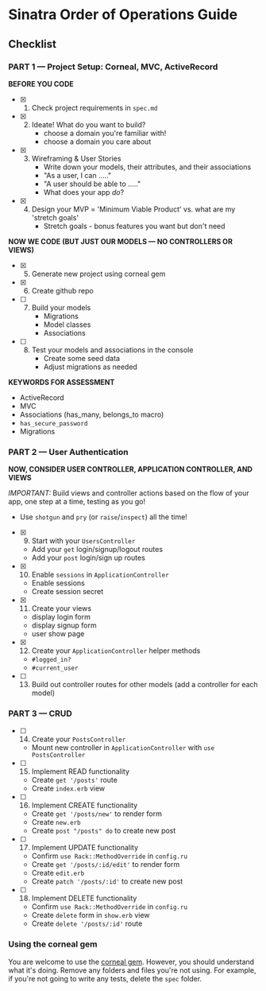 # Sinatra Order of Operations Guide

## Checklist

### PART 1 — Project Setup: Corneal, MVC, ActiveRecord

**BEFORE YOU CODE**
- [x] 1. Check project requirements in `spec.md`
- [x] 2. Ideate!  What do you want to build?
      - choose a domain you're familiar with!
      - choose a domain you care about
- [x] 3. Wireframing & User Stories
      - Write down your models, their attributes, and their associations
      - "As a user, I can ....."
      - "A user should be able to ....."
      - What does your app _do_?
- [x] 4. Design your MVP = 'Minimum Viable Product' vs. what are my 'stretch goals'
      - Stretch goals - bonus features you want but don't need

**NOW WE CODE (BUT JUST OUR MODELS — NO CONTROLLERS OR VIEWS)**

- [x] 5. Generate new project using corneal gem
- [x] 6. Create github repo
- [ ] 7. Build your models
      - Migrations
      - Model classes
      - Associations
- [ ] 8. Test your models and associations in the console
      - Create some seed data
      - Adjust migrations as needed

**KEYWORDS FOR ASSESSMENT**
- ActiveRecord
- MVC
- Associations (has_many, belongs_to macro)
- `has_secure_password`
- Migrations











### PART 2 — User Authentication

**NOW, CONSIDER USER CONTROLLER, APPLICATION CONTROLLER, AND VIEWS**

*IMPORTANT:* Build views and controller actions based on the flow of your app, one step at a time, testing as you go!
  - Use `shotgun` and `pry` (or `raise`/`inspect`) all the time!

- [x] 9. Start with your `UsersController`
  - Add your `get` login/signup/logout routes
  - Add your `post` login/sign up routes

- [x] 10. Enable `sessions` in `ApplicationController`
  - Enable sessions
  - Create session secret

- [x] 11. Create your views
  - display login form
  - display signup form
  - user show page

- [x] 12. Create your `ApplicationController` helper methods
  - `#logged_in?`
  - `#current_user`

- [ ] 13. Build out controller routes for other models (add a controller for each model)

### PART 3 — CRUD

- [ ] 14. Create your `PostsController`
  - Mount new controller in `ApplicationController` with `use PostsController`

- [ ] 15. Implement READ functionality
  - Create `get '/posts'` route
  - Create `index.erb` view

- [ ] 16. Implement CREATE functionality
  - Create `get '/posts/new'` to render form
  - Create `new.erb`
  - Create `post "/posts" do` to create new post

- [ ] 17. Implement UPDATE functionality
  - Confirm `use Rack::MethodOverride` in `config.ru`
  - Create `get '/posts/:id/edit'` to render form
  - Create `edit.erb`
  - Create `patch '/posts/:id'` to create new post

- [ ] 18. Implement DELETE functionality
  - Confirm `use Rack::MethodOverride` in `config.ru`
  - Create `delete` form in `show.erb` view
  - Create `delete '/posts/:id'` route


### Using the corneal gem

You are welcome to use the [corneal gem].  However, you should understand what it's doing.  Remove any folders and files you're not using.  For example, if you're not going to write any tests, delete the `spec` folder.

[corneal gem]:https://github.com/thebrianemory/corneal
